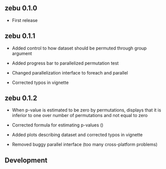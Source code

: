 zebu 0.1.0
----------------------------------------------------------------

* First release

zebu 0.1.1
----------------------------------------------------------------

* Added control to how dataset should be permuted through group argument

* Added progress bar to parallelized permutation test

* Changed parallelization interface to foreach and parallel

* Corrected typos in vignette

zebu 0.1.2
----------------------------------------------------------------

* When p-value is estimated to be zero by permutations, displays that it is inferior to one over number of permutations and not equal to zero

* Corrected formula for estimating p-values ()

* Added plots describing dataset and corrected typos in vignette

* Removed buggy parallel interface (too many cross-platform problems)

Development
----------------------------------------------------------------

